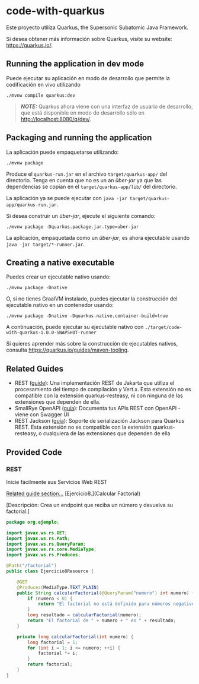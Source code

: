 # code-with-quarkus

Este proyecto utiliza Quarkus, the Supersonic Subatomic Java Framework.

Si desea obtener más información sobre Quarkus, visite su website: <https://quarkus.io/>.

## Running the application in dev mode

Puede ejecutar su aplicación en modo de desarrollo que permite la codificación en vivo utilizando

```shell script
./mvnw compile quarkus:dev
```

> **_NOTE:_**  Quarkus ahora viene con una interfaz de usuario de desarrollo, que está disponible en modo de desarrollo sólo en <http://localhost:8080/q/dev/>.

## Packaging and running the application

La aplicación puede empaquetarse utilizando:

```shell script
./mvnw package
```

Produce el `quarkus-run.jar` en el archivo `target/quarkus-app/` del directorio.
Tenga en cuenta que no es un an _über-jar_ ya que las dependencias se copian en el `target/quarkus-app/lib/` del directorio.

La aplicación ya se puede ejecutar con `java -jar target/quarkus-app/quarkus-run.jar`.

Si desea construir un _über-jar_, ejecute el siguiente comando:

```shell script
./mvnw package -Dquarkus.package.jar.type=uber-jar
```

La aplicación, empaquetada como un _über-jar_, es ahora ejecutable usando `java -jar target/*-runner.jar`.

## Creating a native executable

Puedes crear un ejecutable nativo usando:

```shell script
./mvnw package -Dnative
```

O, si no tienes GraalVM instalado, puedes ejecutar la construcción del ejecutable nativo en un contenedor usando:

```shell script
./mvnw package -Dnative -Dquarkus.native.container-build=true
```

A continuación, puede ejecutar su ejecutable nativo con `./target/code-with-quarkus-1.0.0-SNAPSHOT-runner`

Si quieres aprender más sobre la construcción de ejecutables nativos, consulta <https://quarkus.io/guides/maven-tooling>.

## Related Guides

- REST ([guide](https://quarkus.io/guides/rest)): Una implementación REST de Jakarta que utiliza el procesamiento del tiempo de compilación y Vert.x. Esta extensión no es compatible con la extensión quarkus-resteasy, ni con ninguna de las extensiones que dependen de ella.
- SmallRye OpenAPI ([guía](https://quarkus.io/guides/openapi-swaggerui)): Documenta tus APIs REST con OpenAPI - viene con Swagger UI
- REST Jackson ([guía](https://quarkus.io/guides/rest#json-serialisation)): Soporte de serialización Jackson para Quarkus REST. Esta extensión no es compatible con la extensión quarkus-resteasy, o cualquiera de las extensiones que dependen de ella

## Provided Code

### REST

Inicie fácilmente sus Servicios Web REST

[Related guide section...](https://quarkus.io/guides/getting-started-reactive#reactive-jax-rs-resources)
[Ejercicio8.](Calcular Factorial)

[Descripción: Crea un endpoint que reciba un número y devuelva su factorial.]

```java
package org.ejemplo;

import javax.ws.rs.GET;
import javax.ws.rs.Path;
import javax.ws.rs.QueryParam;
import javax.ws.rs.core.MediaType;
import javax.ws.rs.Produces;

@Path("/factorial")
public class Ejercicio8Resource {

    @GET
    @Produces(MediaType.TEXT_PLAIN)
    public String calcularFactorial(@QueryParam("numero") int numero) {
        if (numero < 0) {
            return "El factorial no está definido para números negativos.";
        }
        long resultado = calcularFactorial(numero);
        return "El factorial de " + numero + " es " + resultado;
    }

    private long calcularFactorial(int numero) {
        long factorial = 1;
        for (int i = 1; i <= numero; ++i) {
            factorial *= i;
        }
        return factorial;
    }
}

